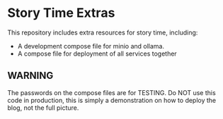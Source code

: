 # Story Time Extras

This repository includes extra resources for story time, including:

- A development compose file for minio and ollama.
- A compose file for deployment of all services together

## WARNING

The passwords on the compose files are for TESTING. Do NOT use this code in production, this is simply a demonstration on how to deploy the blog, not the full picture.